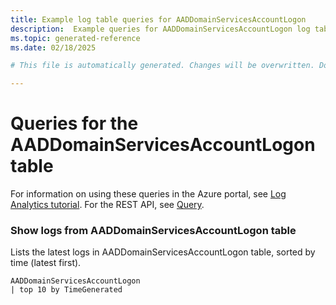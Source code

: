 ```yaml
---
title: Example log table queries for AADDomainServicesAccountLogon
description:  Example queries for AADDomainServicesAccountLogon log table
ms.topic: generated-reference
ms.date: 02/18/2025

# This file is automatically generated. Changes will be overwritten. Do not change this file directly. 

---
```


# Queries for the AADDomainServicesAccountLogon table

For information on using these queries in the Azure portal, see [Log Analytics tutorial](/azure/azure-monitor/logs/log-analytics-tutorial). For the REST API, see [Query](/rest/api/loganalytics/query).


### Show logs from AADDomainServicesAccountLogon table  


Lists the latest logs in AADDomainServicesAccountLogon table, sorted by time (latest first).  

```query
AADDomainServicesAccountLogon
| top 10 by TimeGenerated
```

